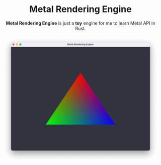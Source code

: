<p align="center">
  <h1 align="center">
    Metal Rendering Engine
  </h1>
</p>

<p align="center"><strong>Metal Rendering Engine</strong> is just a <strong>toy</strong> engine for me to learn Metal API in Rust.</p>

<div align="center">
  <img alt="Obsidian serve" src="./.github/img/hello-triangle.png" >
</div>